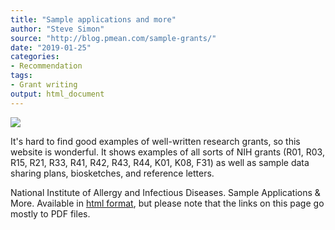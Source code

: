 ```yaml
---
title: "Sample applications and more"
author: "Steve Simon"
source: "http://blog.pmean.com/sample-grants/"
date: "2019-01-25"
categories:
- Recommendation
tags:
- Grant writing
output: html_document
---
```


![](http://www.pmean.com/new-images/19/sample-grants01.png)

<div class="notes">

It's hard to find good examples of well-written research grants, so this website is wonderful. It shows examples of all sorts of NIH grants (R01, R03, R15, R21, R33, R41, R42, R43, R44, K01, K08, F31) as well as sample data sharing plans, biosketches, and reference letters.

National Institute of Allergy and Infectious Diseases. Sample Applications & More. Available in [html format][nih1], but please note that the links on this page go mostly to PDF files.

[nih1]: https://www.niaid.nih.gov/grants-contracts/sample-applications

</div>


